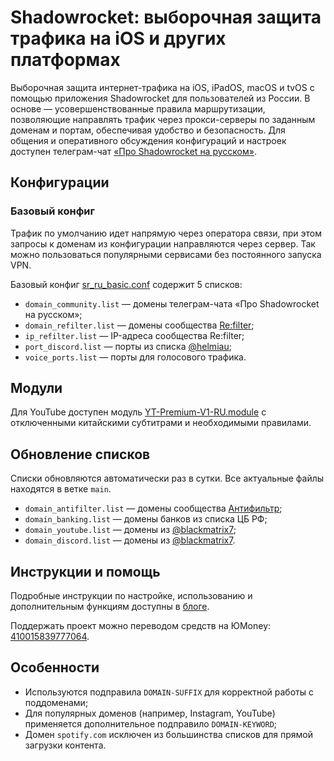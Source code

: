 # Shadowrocket: выборочная защита трафика на iOS и других платформах

Выборочная защита интернет-трафика на iOS, iPadOS, macOS и tvOS с помощью приложения Shadowrocket для пользователей из России. В основе — усовершенствованные правила маршрутизации, позволяющие направлять трафик через прокси-серверы по заданным доменам и портам, обеспечивая удобство и безопасность. Для общения и оперативного обсуждения конфигураций и настроек доступен телеграм-чат [«Про Shadowrocket на русском»](https://t.me/shadowrocket_ru).

## Конфигурации

### Базовый конфиг

Трафик по умолчанию идет напрямую через оператора связи, при этом запросы к доменам из конфигурации направляются через сервер. Так можно пользоваться популярными сервисами без постоянного запуска VPN.

Базовый конфиг [sr_ru_basic.conf](https://raw.githubusercontent.com/misha-tgshv/shadowrocket-configuration-file/main/conf/sr_ru_basic.conf) содержит 5 списков:
- `domain_community.list` — домены телеграм-чата «Про Shadowrocket на русском»;
- `domain_refilter.list` — домены сообщества [Re:filter](https://github.com/1andrevich/Re-filter-lists);
- `ip_refilter.list` — IP-адреса сообщества Re:filter;
- `port_discord.list` — порты из списка [@helmiau](https://github.com/helmiau/clashrules/blob/main/shadowrocket/Game_Discord_Ports.list);
- `voice_ports.list` — порты для голосового трафика.

## Модули

Для YouTube доступен модуль [YT-Premium-V1-RU.module](https://raw.githubusercontent.com/misha-tgshv/shadowrocket-configuration-file/refs/heads/release/modules/YT-Premium-V1-RU.module) с отключенными китайскими субтитрами и необходимыми правилами.

## Обновление списков

Списки обновляются автоматически раз в сутки. Все актуальные файлы находятся в ветке `main`.

- `domain_antifilter.list` — домены сообщества [Антифильтр](https://community.antifilter.download);
- `domain_banking.list` — домены банков из списка ЦБ РФ;
- `domain_youtube.list` — домены из [@blackmatrix7](https://github.com/dsvip/Quantumult-X);
- `domain_discord.list` — домены из [@blackmatrix7](https://github.com/blackmatrix7/ios_rule_script).

## Инструкции и помощь

Подробные инструкции по настройке, использованию и дополнительным функциям доступны в [блоге](https://mishatugushev.ru/blog/?go=all/shadowrocket-seamless).

Поддержать проект можно переводом средств на ЮMoney: [410015839777064](https://yoomoney.ru/to/410015839777064).

## Особенности

- Используются подправила `DOMAIN-SUFFIX` для корректной работы с поддоменами;
- Для популярных доменов (например, Instagram, YouTube) применяется дополнительное подправило `DOMAIN-KEYWORD`;
- Домен `spotify.com` исключен из большинства списков для прямой загрузки контента.
